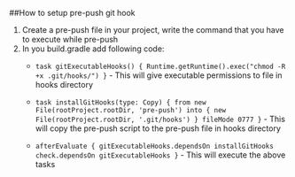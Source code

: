 ##How to setup pre-push git hook

1. Create a pre-push file in your project, write the command that you have to execute while pre-push
2. In you build.gradle add following code:
    - `task gitExecutableHooks() {
     	Runtime.getRuntime().exec("chmod -R +x .git/hooks/")
     }` - This will give executable permissions to file in hooks directory
    
    - `task installGitHooks(type: Copy) {
     	from new File(rootProject.rootDir, 'pre-push')
     	into { new File(rootProject.rootDir, '.git/hooks') }
     	fileMode 0777
     }` - This will copy the pre-push script to the pre-push file in hooks directory
    - `afterEvaluate {
     	gitExecutableHooks.dependsOn installGitHooks
     	check.dependsOn gitExecutableHooks
     }` - This will execute the above tasks
